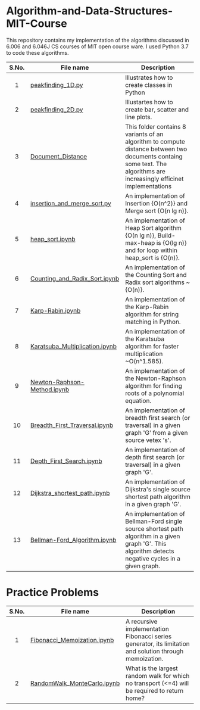 # Algorithm-and-Data-Structures-MIT-Course
This repository contains my implementation of the algorithms discussed in 6.006 and 6.046J CS courses of MIT open course ware. I used Python 3.7 to code these algorithms.  

| **S.No.**| **File name** | **Description** |
| :-------------: | ------------- | ------------- |
|1 | [peakfinding_1D.py](https://github.com/neerajkumarvaid/Algorithms-and-Data-Structures/blob/master/peakfinding_1D.py) | Illustrates how to create classes in Python  |
|2 | [peakfinding_2D.py](https://github.com/neerajkumarvaid/Algorithms-and-Data-Structures/blob/master/peakfinding_2D.py) | Illustartes how to create bar, scatter and line plots. |
|3 | [Document_Distance](https://github.com/neerajkumarvaid/Algorithms-and-Data-Structures/tree/master/Document_Distance) | This folder contains 8 variants of an algorithm to compute distance between two documents containg some text. The algorithms are increasingly efficinet implementations|
|4 | [insertion_and_merge_sort.py](https://github.com/neerajkumarvaid/Algorithms-and-Data-Structures/tree/master/insertion_and_merge_sort.py) | An implementation of Insertion {O(n^2)} and Merge sort {O(n lg n)}.|
|5 | [heap_sort.ipynb](https://github.com/neerajkumarvaid/Algorithms-and-Data-Structures/tree/master/heap_sort.ipynb) | An implementation of Heap Sort algorithm {O(n lg n)}, Build-max-heap is {O(lg n)} and for loop within heap_sort is {O(n)}.|
|6 | [Counting_and_Radix_Sort.ipynb](https://github.com/neerajkumarvaid/Algorithms-and-Data-Structures/tree/master/Counting_and_Radix_Sort.ipynb) | An implementation of the Counting Sort and Radix sort algorithms ~ {O(n)}.|
|7 | [Karp-Rabin.ipynb](https://github.com/neerajkumarvaid/Algorithms-and-Data-Structures/tree/master/Karp-Rabin.ipynb) | An implementation of the Karp-Rabin algorithm for string matching in Python.|
|8 | [Karatsuba_Multiplication.ipynb](https://github.com/neerajkumarvaid/Algorithms-and-Data-Structures/tree/master/Karatsuba_Multiplication.ipynb) | An implementation of the Karatsuba algorithm for faster multiplication ~O(n^1.585).|
|9 | [Newton-Raphson-Method.ipynb](https://github.com/neerajkumarvaid/Algorithms-and-Data-Structures/tree/master/Newton-Raphson-Method.ipynb) | An implementation of the Newton-Raphson algorithm for finding roots of a polynomial equation.|
|10 | [Breadth_First_Traversal.ipynb](https://github.com/neerajkumarvaid/Algorithms-and-Data-Structures/tree/master/Breadth_First_Traversal.ipynb) | An implementation of breadth first search (or traversal) in a given graph 'G' from a given source vetex 's'.|
|11 | [Depth_First_Search.ipynb](https://github.com/neerajkumarvaid/Algorithms-and-Data-Structures/tree/master/Depth_First_Search.ipynb) | An implementation of depth first search (or traversal) in a given graph 'G'.|
|12 | [Dijkstra_shortest_path.ipynb](https://github.com/neerajkumarvaid/Algorithms-and-Data-Structures/tree/master/Dijkstra_shortest_path.ipynb) | An implementation of Dijkstra's single source shortest path algorithm in a given graph 'G'.| 
|13 | [Bellman-Ford_Algorithm.ipynb](https://github.com/neerajkumarvaid/Algorithms-and-Data-Structures/tree/master/Bellman-Ford_Algorithm.ipynb) | An implementation of Bellman-Ford single source shortest path algorithm in a given graph 'G'. This algorithm detects negative cycles in a given graph.| 


# Practice Problems
| **S.No.**| **File name** | **Description** |
| :-------------: | ------------- | ------------- |
|1| [Fibonacci_Memoization.ipynb](https://github.com/neerajkumarvaid/Algorithms-and-Data-Structures/tree/master/Fibonacci_Memoization.ipynb) | A recursive implementation Fibonacci series generator, its limitation and solution through memoization.|
|2| [RandomWalk_MonteCarlo.ipynb](https://github.com/neerajkumarvaid/Algorithms-and-Data-Structures/tree/master/RandomWalk_MonteCarlo.ipynb) | What is the largest random walk for which no transport (<=4) will be required to return home?|

